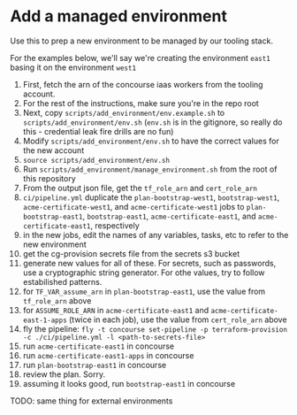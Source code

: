 # Add a managed environment

Use this to prep a new environment to be managed by our tooling stack.

For the examples below, we'll say we're creating the environment `east1`
basing it on the environment `west1`

1. First, fetch the arn of the concourse iaas workers from the tooling account.
1. For the rest of the instructions, make sure you're in the repo root
1. Next, copy `scripts/add_environment/env.example.sh` to `scripts/add_environment/env.sh`
   (`env.sh` is in the gitignore, so really do this - credential leak fire drills are no fun)
1. Modify `scripts/add_environment/env.sh` to have the correct values for the new account
1. `source scripts/add_environment/env.sh`
1. Run `scripts/add_environment/manage_environment.sh` from the root of this repository
1. From the output json file, get the `tf_role_arn` and `cert_role_arn`
1. `ci/pipeline.yml` duplicate the `plan-bootstrap-west1`, `bootstrap-west1`, `acme-certificate-west1`, and `acme-certificate-west1` jobs
   to `plan-bootstrap-east1`, `bootstrap-east1`, `acme-certificate-east1`, and `acme-certificate-east1`, respectively
1. in the new jobs, edit the names of any variables, tasks, etc to refer to the new environment
1. get the cg-provision secrets file from the secrets s3 bucket
1. generate new values for all of these. For secrets, such as passwords, use a cryptographic string
   generator. For othe values, try to follow estabilished patterns.
1. for `TF_VAR_assume_arn` in `plan-bootstrap-east1`, use the value from `tf_role_arn` above
1. for `ASSUME_ROLE_ARN` in `acme-certificate-east1` and `acme-certificate-east-1-apps` (twice in each job),
   use the value from `cert_role_arn` above
1. fly the pipeline:
   `fly -t concourse set-pipeline -p terraform-provision -c ./ci/pipeline.yml -l <path-to-secrets-file>`
1. run `acme-certificate-east1` in concourse
1. run `acme-certificate-east1-apps` in concourse
1. run `plan-bootstrap-east1` in concourse
1. review the plan. Sorry.
1. assuming it looks good, run `bootstrap-east1` in concourse


TODO: same thing for external environments